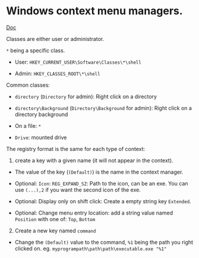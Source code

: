 # Windows context menu managers.

[Doc](https://learn.microsoft.com/en-us/windows/win32/shell/context-menu-handlers?redirectedfrom=MSDN)

Classes are either user or administrator.

`*` being a specific class.

* User: `HKEY_CURRENT_USER\Software\Classes\*\shell`

* Admin: `HKEY_CLASSES_ROOT\*\shell`

Common classes:

* `directory` (`Directory` for admin): Right click on a directory

* `directory\Background` (`Directory\Background` for admin): Right click on a directory background

* On a file: `*`

* `Drive`: mounted drive



The registry format is the same for each type of context:

1. create a key with a given name (it will not appear in the context).

* The value of the key (`(Default)`) is the name in the context manager.

* Optional: `Icon`: `REG_EXPAND_SZ`: Path to the icon, can be an exe. You can use `(...),2` if you want the second icon of the exe.

* Optional: Display only on shift click: Create a empty string key `Extended`.

* Optional: Change menu entry location: add a string value named `Position` with one of: `Top`, `Bottom`

2. Create a new key named `command`

* Change the `(Default)` value to the command, `%1` being the path you right clicked on. eg. `myprogrampath\path\path\executable.exe "%1"`
